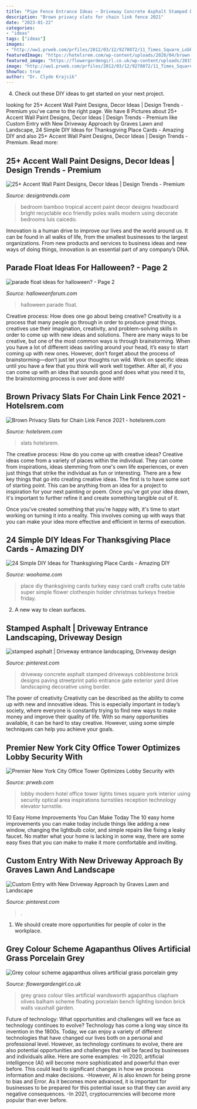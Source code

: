 ```yaml
---
title: "Pipe Fence Entrance Ideas ~ Driveway Concrete Asphalt Stamped Driveways Cobblestone Brick Designs Paving Streetprint Patio Entrance Gate Exterior Yard Drive Landscaping Decorative Using Border"
description: "Brown privacy slats for chain link fence 2021"
date: "2023-01-22"
categories:
- "ideas"
tags: ["ideas"]
images:
- "http://ww1.prweb.com/prfiles/2012/03/12/9278072/11_Times_Square_Lobby.jpg"
featuredImage: "https://hotelsrem.com/wp-content/uploads/2020/04/brown-privacy-slats-for-chain-link-fence-elegant-ac29cc293-35-magnificient-backyard-privacy-chain-link-you-want-to-of-brown-privacy-slats-for-chain-link-fence.jpg"
featured_image: "https://flowergardengirl.co.uk/wp-content/uploads/2015/11/Raised-beds-grey-colour-scheme-agapanthus-olives-artificial-grass-porcelain-grey-tiles-yellow-stock-brick-walls-grey-Floating-bench-Balham-Clapham-Wandsworth-721x1024.jpg"
image: "http://ww1.prweb.com/prfiles/2012/03/12/9278072/11_Times_Square_Lobby.jpg"
ShowToc: true
author: "Dr. Clyde Krajcik"
---
```



4. Check out these DIY ideas to get started on your next project.

	

		
looking for 25+ Accent Wall Paint Designs, Decor Ideas | Design Trends - Premium you've came to the right page. We have 8 Pictures about 25+ Accent Wall Paint Designs, Decor Ideas | Design Trends - Premium like Custom Entry with New Driveway Approach by Graves Lawn and Landscape, 24 Simple DIY Ideas for Thanksgiving Place Cards - Amazing DIY and also 25+ Accent Wall Paint Designs, Decor Ideas | Design Trends - Premium. Read more:
		
    
## 25+ Accent Wall Paint Designs, Decor Ideas | Design Trends - Premium

<img loading=lazy src="https://images.designtrends.com/wp-content/uploads/2016/03/09103439/White-Tropical-Bedroom-accent-wall-paint-design.jpeg" onerror="this.onerror=null;this.src='https://tse2.mm.bing.net/th?id=OIP.YBsgUNavRcfNgwgQwJIxLQHaJ4&amp;pid=15.1';" alt="25+ Accent Wall Paint Designs, Decor Ideas | Design Trends - Premium">

_Source: designtrends.com_

>bedroom bamboo tropical accent paint decor designs headboard bright recyclable eco friendly poles walls modern using decorate bedrooms luis caicedo. 

	

Innovation is a human drive to improve our lives and the world around us. It can be found in all walks of life, from the smallest businesses to the largest organizations. From new products and services to business ideas and new ways of doing things, innovation is an essential part of any company’s DNA.

    
## Parade Float Ideas For Halloween? - Page 2

<img loading=lazy src="https://www.halloweenforum.com/attachments/general-halloween/190795d1391312034-parade-float-ideas-halloween-2.jpg" onerror="this.onerror=null;this.src='https://tse1.mm.bing.net/th?id=OIP.g89f5C23w3fjycRuqqThLgHaE7&amp;pid=15.1';" alt="parade float ideas for halloween? - Page 2">

_Source: halloweenforum.com_

>halloween parade float. 

	

Creative process: How does one go about being creative?
Creativity is a process that many people go through in order to produce great things. creatives use their imagination, creativity, and problem-solving skills in order to come up with new ideas and solutions. There are many ways to be creative, but one of the most common ways is through brainstorming. When you have a lot of different ideas swirling around your head, it’s easy to start coming up with new ones. However, don’t forget about the process of brainstorming—don’t just let your thoughts run wild. Work on specific ideas until you have a few that you think will work well together. After all, if you can come up with an idea that sounds good and does what you need it to, the brainstorming process is over and done with!

    
## Brown Privacy Slats For Chain Link Fence 2021 - Hotelsrem.com

<img loading=lazy src="https://hotelsrem.com/wp-content/uploads/2020/04/brown-privacy-slats-for-chain-link-fence-elegant-ac29cc293-35-magnificient-backyard-privacy-chain-link-you-want-to-of-brown-privacy-slats-for-chain-link-fence.jpg" onerror="this.onerror=null;this.src='https://tse2.mm.bing.net/th?id=OIP.XbAaXuRjNbjbnlFzfk585gHaJ4&amp;pid=15.1';" alt="Brown Privacy Slats for Chain Link Fence 2021 - hotelsrem.com">

_Source: hotelsrem.com_

>slats hotelsrem. 

	

The creative process: How do you come up with creative ideas?
Creative ideas come from a variety of places within the individual. They can come from inspirations, ideas stemming from one's own life experiences, or even just things that strike the individual as fun or interesting. 
There are a few key things that go into creating creative ideas. The first is to have some sort of starting point. This can be anything from an idea for a project to inspiration for your next painting or poem. Once you've got your idea down, it's important to further refine it and create something tangible out of it. 

Once you've created something that you're happy with, it's time to start working on turning it into a reality. This involves coming up with ways that you can make your idea more effective and efficient in terms of execution.

    
## 24 Simple DIY Ideas For Thanksgiving Place Cards - Amazing DIY

<img loading=lazy src="http://www.woohome.com/wp-content/uploads/2013/11/DIY-Thanksgiving-Place-Cards-15.jpg" onerror="this.onerror=null;this.src='https://tse2.mm.bing.net/th?id=OIP.0s-QR6DTzZxXMxJolGte0QHaE8&amp;pid=15.1';" alt="24 Simple DIY Ideas for Thanksgiving Place Cards - Amazing DIY">

_Source: woohome.com_

>place diy thanksgiving cards turkey easy card craft crafts cute table super simple flower clothespin holder christmas turkeys freebie friday. 

	

2. A new way to clean surfaces.

    
## Stamped Asphalt | Driveway Entrance Landscaping, Driveway Design

<img loading=lazy src="https://i.pinimg.com/736x/59/87/da/5987da79fed532a46a50668da7422d0d--stamped-asphalt-driveway-front-design.jpg" onerror="this.onerror=null;this.src='https://tse4.mm.bing.net/th?id=OIP.5-0LFBqNaCOXNctqLfAIlQHaJ3&amp;pid=15.1';" alt="stamped asphalt | Driveway entrance landscaping, Driveway design">

_Source: pinterest.com_

>driveway concrete asphalt stamped driveways cobblestone brick designs paving streetprint patio entrance gate exterior yard drive landscaping decorative using border. 

	

The power of creativity
Creativity can be described as the ability to come up with new and innovative ideas. This is especially important in today’s society, where everyone is constantly trying to find new ways to make money and improve their quality of life. With so many opportunities available, it can be hard to stay creative. However, using some simple techniques can help you achieve your goals.

    
## Premier New York City Office Tower Optimizes Lobby Security With

<img loading=lazy src="http://ww1.prweb.com/prfiles/2012/03/12/9278072/11_Times_Square_Lobby.jpg" onerror="this.onerror=null;this.src='https://tse2.mm.bing.net/th?id=OIP.Pgu4c_0mOLQZjC1JKQGrEgHaFj&amp;pid=15.1';" alt="Premier New York City Office Tower Optimizes Lobby Security with">

_Source: prweb.com_

>lobby modern hotel office tower lights times square york interior using security optical area inspirations turnstiles reception technology elevator turnstile. 

	

10 Easy Home Improvements You Can Make Today
The 10 easy home improvements you can make today include things like adding a new window, changing the lightbulb color, and simple repairs like fixing a leaky faucet. No matter what your home is lacking in some way, there are some easy fixes that you can make to make it more comfortable and inviting.

    
## Custom Entry With New Driveway Approach By Graves Lawn And Landscape

<img loading=lazy src="https://i.pinimg.com/736x/a1/9e/16/a19e16d336efb90a52edc18bdd804ca4.jpg" onerror="this.onerror=null;this.src='https://tse2.mm.bing.net/th?id=OIP.GGPmqPthWq1AqyyW2qBRswHaJ4&amp;pid=15.1';" alt="Custom Entry with New Driveway Approach by Graves Lawn and Landscape">

_Source: pinterest.com_

>. 

	

1. We should create more opportunities for people of color in the workplace.

    
## Grey Colour Scheme Agapanthus Olives Artificial Grass Porcelain Grey

<img loading=lazy src="https://flowergardengirl.co.uk/wp-content/uploads/2015/11/Raised-beds-grey-colour-scheme-agapanthus-olives-artificial-grass-porcelain-grey-tiles-yellow-stock-brick-walls-grey-Floating-bench-Balham-Clapham-Wandsworth-721x1024.jpg" onerror="this.onerror=null;this.src='https://tse2.mm.bing.net/th?id=OIP.xrEtvc-FuYDE4rguU_prZgHaKh&amp;pid=15.1';" alt="Grey colour scheme agapanthus olives artificial grass porcelain grey">

_Source: flowergardengirl.co.uk_

>grey grass colour tiles artificial wandsworth agapanthus clapham olives balham scheme floating porcelain bench lighting london brick walls vauxhall garden. 

	

Future of technology: What opportunities and challenges will we face as technology continues to evolve?
Technology has come a long way since its invention in the 1800s. Today, we can enjoy a variety of different technologies that have changed our lives both on a personal and professional level. However, as technology continues to evolve, there are also potential opportunities and challenges that will be faced by businesses and individuals alike. Here are some examples: 
-In 2020, artificial intelligence (AI) will become more sophisticated and powerful than ever before. This could lead to significant changes in how we process information and make decisions. 
-However, AI is also known for being prone to bias and Error. As it becomes more advanced, it is important for businesses to be prepared for this potential issue so that they can avoid any negative consequences. 
-In 2021, cryptocurrencies will become more popular than ever before.

